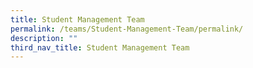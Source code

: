 ```yaml
---
title: Student Management Team
permalink: /teams/Student-Management-Team/permalink/
description: ""
third_nav_title: Student Management Team
---
```

